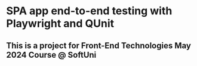 # SPA app end-to-end testing with Playwright and QUnit
## This is a project for Front-End Technologies May 2024 Course @ SoftUni
